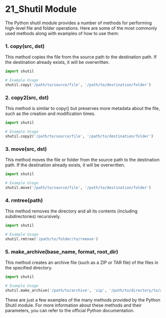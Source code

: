 # 21_Shutil Module

The Python shutil module provides a number of methods for performing high-level file and folder operations. Here are some of the most commonly used methods along with examples of how to use them:

### 1. copy(src, dst)

This method copies the file from the source path to the destination path. If the destination already exists, it will be overwritten.

```python
import shutil

# Example Usage
shutil.copy('/path/to/source/file', '/path/to/destination/folder')
```

### 2. copy2(src, dst)

This method is similar to copy() but preserves more metadata about the file, such as the creation and modification times.

```python
import shutil

# Example Usage
shutil.copy2('/path/to/source/file', '/path/to/destination/folder')
```

### 3. move(src, dst)

This method moves the file or folder from the source path to the destination path. If the destination already exists, it will be overwritten.

```python
import shutil

# Example Usage
shutil.move('/path/to/source/file', '/path/to/destination/folder')
```

### 4. rmtree(path)

This method removes the directory and all its contents (including subdirectories) recursively.

```python
import shutil

# Example Usage
shutil.rmtree('/path/to/folder/to/remove')
```

### 5. make_archive(base_name, format, root_dir)

This method creates an archive file (such as a ZIP or TAR file) of the files in the specified directory.

```python
import shutil

# Example Usage
shutil.make_archive('/path/to/archive', 'zip', '/path/to/directory/to/archive')
```

These are just a few examples of the many methods provided by the Python Shutil module. For more information about these methods and their parameters, you can refer to the official Python documentation.